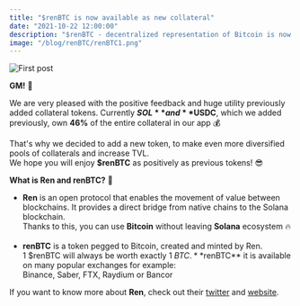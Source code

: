 ```yaml
---
title: "$renBTC is now available as new collateral"
date: "2021-10-22 12:00:00"
description: "$renBTC - decentralized representation of Bitcoin is now available as new collateral"
image: "/blog/renBTC/renBTC1.png"
---
```

![First post](/blog/renBTC/renBTC2.png "horizontal")

**GM!** 👋

We are very pleased with the positive feedback and huge utility previously added collateral tokens.
Currently **$SOL** and **$USDC**, which we added previously, own **46%** of the entire collateral in our app 💰  

That's why we decided to add a new token, to make even more diversified pools of collaterals and increase TVL.  
We hope you will enjoy **$renBTC** as positively as previous tokens! 😎


**What is Ren and renBTC?** 🧐
* **Ren‌** ‌is‌ ‌an‌ ‌open‌ ‌protocol‌ ‌that‌ ‌enables‌ ‌the‌ ‌movement‌ ‌of‌ ‌value‌ ‌between‌ ‌blockchains. It provides a direct bridge from native chains to the Solana blockchain.  
Thanks to this, you can use **Bitcoin** without leaving **Solana** ecosystem 🔥
 ‌
* **renBTC** is a token pegged to Bitcoin, created and minted by Ren.  
1 $renBTC will always be worth exactly 1 $BTC.  
**$renBTC** it is available on many popular exchanges for example:  
Binance, Saber, FTX, Raydium or Bancor

If you want to know more about **Ren**, check out their [twitter](https://twitter.com/renprotocol) and [website](https://renproject.io/).
